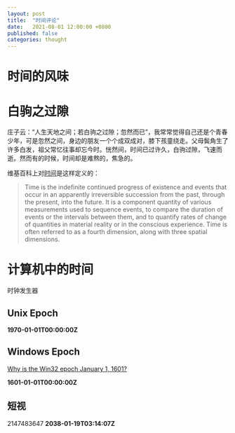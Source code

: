 ```yaml
---
layout: post
title:  "时间评论"
date:   2021-08-01 12:00:00 +0800
published: false
categories: thought
---
```


# 时间的风味

# 白驹之过隙

庄子云：“人生天地之间；若白驹之过隙；忽然而已”，我常常觉得自己还是个青春少年，可是忽然之间，身边的朋友一个个成双成对，膝下孩童绕走。父母鬓角生了许多白发，祖父常忆往事却忘今时。恍然间，时间已过许久，白驹过隙，飞速而逝。然而有的时候，时间却是难熬的，焦急的。

维基百科上对[时间](https://en.wikipedia.org/wiki/Time)是这样定义的：

>Time is the indefinite continued progress of existence and events that occur in an apparently irreversible succession from the past, through the present, into the future. It is a component quantity of various measurements used to sequence events, to compare the duration of events or the intervals between them, and to quantify rates of change of quantities in material reality or in the conscious experience. Time is often referred to as a fourth dimension, along with three spatial dimensions.



# 计算机中的时间

时钟发生器

## Unix Epoch

**1970-01-01T00:00:00Z**

## Windows Epoch

[Why is the Win32 epoch January 1, 1601?](https://devblogs.microsoft.com/oldnewthing/20090306-00/?p=18913)

**1601-01-01T00:00:00Z**


## 短视

2147483647 **2038-01-19T03:14:07Z**